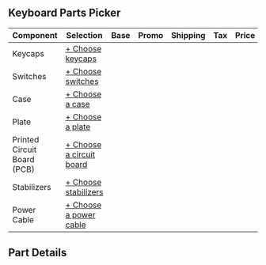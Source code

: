 <!DOCTYPE html>
<html>
<head>
    <meta charset="UTF-8">
    <meta name="viewport" content="width=device-width, initial-scale=1.0">
    <link rel="stylesheet" href="style.css">
</head>
<body>
    </header>
    <main>
        <section id="part-list">
            <h1>Keyboard Parts Picker</h1>
            <section id="part-table">
                <table>
                    <thead>
                        <tr>
                            <th>Component</th>
                            <th>Selection</th>
                            <th>Base</th>
                            <th>Promo</th>
                            <th>Shipping</th>
                            <th>Tax</th>
                            <th>Price</th>
                            <th>Where</th>
                        </tr>
                    </thead>
                    <tbody>
                        <tr>
                            <td>Keycaps</td>
			    <td><a href="#">+ Choose keycaps</a></td>
                            <td></td>
                            <td></td>
                            <td></td>
                            <td></td>
                            <td></td>
                            <td></td>
                        </tr>
                        <tr>
                            <td>Switches</td>
 			    <td><a href="#">+ Choose switches</a></td>
                            <td></td>
                            <td></td>
                            <td></td>
                            <td></td>
                            <td></td>
                            <td></td>
                        </tr>
                        <tr>
                            <td>Case</td>
			    <td><a href="#">+ Choose a case</a></td>
                            <td></td>
                            <td></td>
                            <td></td>
                            <td></td>
                            <td></td>
                            <td></td>
                        </tr>
                        <tr>
                            <td>Plate</td>
 			    <td><a href="#">+ Choose a plate</a></td>
                            <td></td>
                            <td></td>
                            <td></td>
                            <td></td>
                            <td></td>
                            <td></td>
                        </tr>
                        <tr>
                            <td>Printed Circuit Board (PCB)</td>
 		            <td><a href="#">+ Choose a circuit board</a></td>
                            <td></td>
                            <td></td>
                            <td></td>
                            <td></td>
                            <td></td>
                            <td></td>
                        </tr>
                        <tr>
                            <td>Stabilizers</td>
		            <td><a href="#">+ Choose stabilizers</a></td>
                            <td></td>
                            <td></td>
                            <td></td>
                            <td></td>
                            <td></td>
                            <td></td>
                        </tr>
                        <tr>
                            <td>Power Cable</td>
 			    <td><a href="#">+ Choose a power cable</a></td>
                            <td></td>
                            <td></td>
                            <td></td>
                            <td></td>
                            <td></td>
                            <td></td>
                        </tr>
                    </tbody>
                </table>
            </section>
            <section id="part-details">
                <h2>Part Details</h2>
                <p>
